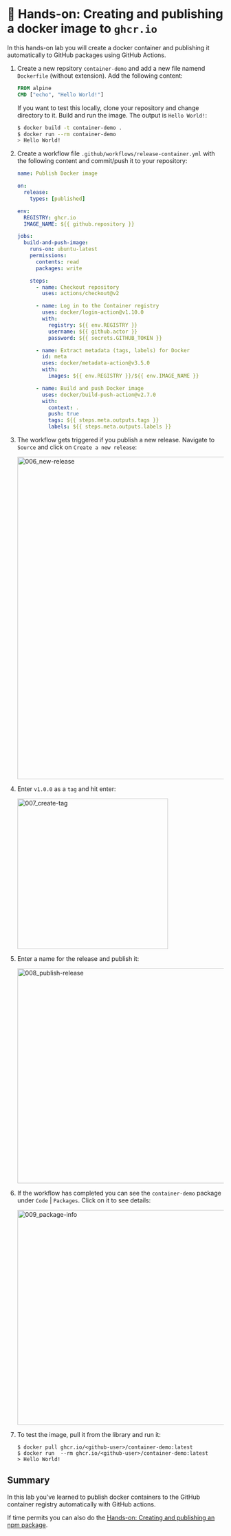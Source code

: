 # 🔨 Hands-on: Creating and publishing a docker image to `ghcr.io`

In this hands-on lab you will create a docker container and publishing it automatically to GitHub packages using GitHub Actions.

1. Create a new repsitory `container-demo` and add a new file namend `Dockerfile` (without extension). Add the following content:

    ```dockerfile
    FROM alpine
    CMD ["echo", "Hello World!"]
    ```
    
    If you want to test this locally, clone your repository and change directory to it. Build and run the image. The output is `Hello World!`:
    
    ```bash
    $ docker build -t container-demo .
    $ docker run --rm container-demo
    > Hello World!
    ```
2. Create a workflow file `.github/workflows/release-container.yml` with the following content and commit/push it to your repository:

    ```YAML
    name: Publish Docker image

    on:
      release:
        types: [published]

    env:
      REGISTRY: ghcr.io
      IMAGE_NAME: ${{ github.repository }}

    jobs:
      build-and-push-image:
        runs-on: ubuntu-latest
        permissions:
          contents: read
          packages: write

        steps:
          - name: Checkout repository
            uses: actions/checkout@v2

          - name: Log in to the Container registry
            uses: docker/login-action@v1.10.0
            with:
              registry: ${{ env.REGISTRY }}
              username: ${{ github.actor }}
              password: ${{ secrets.GITHUB_TOKEN }}

          - name: Extract metadata (tags, labels) for Docker
            id: meta
            uses: docker/metadata-action@v3.5.0
            with:
              images: ${{ env.REGISTRY }}/${{ env.IMAGE_NAME }}

          - name: Build and push Docker image
            uses: docker/build-push-action@v2.7.0
            with:
              context: .
              push: true
              tags: ${{ steps.meta.outputs.tags }}
              labels: ${{ steps.meta.outputs.labels }}
    ```
    
3.  The workflow gets triggered if you publish a new release. Navigate to `Source` and click on `Create a new release`:
   
    <img width="750" alt="006_new-release" src="https://user-images.githubusercontent.com/5276337/136688787-a9acdb8d-0df8-4148-988c-2a5256af8510.png">
    
4. Enter `v1.0.0` as a `tag` and hit enter:
 
    <img width="350" alt="007_create-tag" src="https://user-images.githubusercontent.com/5276337/136688843-038f5690-2bb2-4a73-9791-77a3cddd8e95.png">
   
5. Enter a name for the release and publish it:

    <img width="500" alt="008_publish-release" src="https://user-images.githubusercontent.com/5276337/136688869-66241e66-5799-4d4b-8fb0-5b74aeb81ecd.png">
  
6. If the workflow has completed you can see the `container-demo` package under `Code` | `Packages`. Click on it to see details:

    <img width="500" alt="009_package-info" src="https://user-images.githubusercontent.com/5276337/136688981-0a9d75cc-f875-4270-999e-f5aa00978f79.png">

7. To test the image, pull it from the library and run it: 

    ```
    $ docker pull ghcr.io/<github-user>/container-demo:latest
    $ docker run  --rm ghcr.io/<github-user>/container-demo:latest
    > Hello World!
    ```
## Summary

In this lab you've learned to publish docker containers to the GitHub container registry automatically with GitHub actions.

If time permits you can also do the [Hands-on: Creating and publishing an npm package](09-Publishing-npm-package.md).
